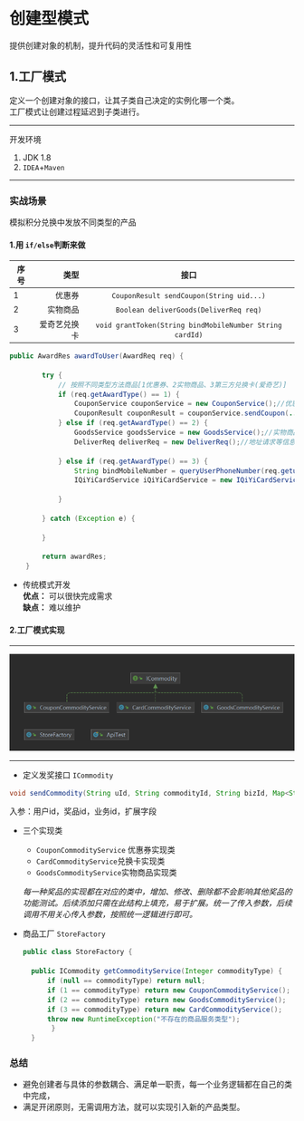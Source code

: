 # 创建型模式
提供创建对象的机制，提升代码的灵活性和可复用性

## 1.工厂模式
定义一个创建对象的接口，让其子类自己决定的实例化哪一个类。  
工厂模式让创建过程延迟到子类进行。

****
开发环境
1. JDK 1.8
2. `IDEA`+`Maven`
***

### 实战场景 
模拟积分兑换中发放不同类型的产品  
#### 1.用 `if/else`判断来做
| 序号        | 类型   |  接口  |
| --------   | -----:  | :----:  |
| 1     | 优惠券 |   `CouponResult sendCoupon(String uid...)`     |
| 2        |   实物商品   |   `Boolean deliverGoods(DeliverReq req)`   |
| 3        |    爱奇艺兑换卡   |  `void grantToken(String bindMobileNumber String cardId)`  |

```java
public AwardRes awardToUser(AwardReq req) {
        
        try {
            // 按照不同类型方法商品[1优惠券、2实物商品、3第三方兑换卡(爱奇艺)]
            if (req.getAwardType() == 1) {
                CouponService couponService = new CouponService();//优惠券service
                CouponResult couponResult = couponService.sendCoupon(...);//传入参数 输出优惠券领取结果
            } else if (req.getAwardType() == 2) {
                GoodsService goodsService = new GoodsService();//实物商品service
                DeliverReq deliverReq = new DeliverReq();//地址请求等信息
                
            } else if (req.getAwardType() == 3) {
                String bindMobileNumber = queryUserPhoneNumber(req.getuId());//兑换码
                IQiYiCardService iQiYiCardService = new IQiYiCardService();//兑换码service
                
            }
           
        } catch (Exception e) {
           
        }

        return awardRes;
    }
```
* 传统模式开发  
   **优点：** 可以很快完成需求  
   **缺点：** 难以维护

#### 2.工厂模式实现

****
![图 1](../../images/0c0dc85dad9585f51b9c47f32f910588edc80c17e97a9ab02603e7636a61e40c.png)  
****
* 定义发奖接口 `ICommodity`
```java
void sendCommodity(String uId, String commodityId, String bizId, Map<String, String> extMap) throws Exception;
```
入参：用户id，奖品id，业务id，扩展字段

* 三个实现类
  * `CouponCommodityService` 优惠券实现类
  * `CardCommodityService`兑换卡实现类
  * `GoodsCommodityService`实物商品实现类  
  
  *每一种奖品的实现都在对应的类中，增加、修改、删除都不会影响其他奖品的功能测试。后续添加只需在此结构上填充，易于扩展。统一了传入参数，后续调用不用关心传入参数，按照统一逻辑进行即可。*

* 商品工厂
  `StoreFactory`
  ```java
  public class StoreFactory {

    public ICommodity getCommodityService(Integer commodityType) {
        if (null == commodityType) return null;
        if (1 == commodityType) return new CouponCommodityService();
        if (2 == commodityType) return new GoodsCommodityService();
        if (3 == commodityType) return new CardCommodityService();
        throw new RuntimeException("不存在的商品服务类型");
         } 
    } 
    ```
### 总结
* 避免创建者与具体的参数耦合、满足单一职责，每一个业务逻辑都在自己的类中完成，
* 满足开闭原则，无需调用方法，就可以实现引入新的产品类型。